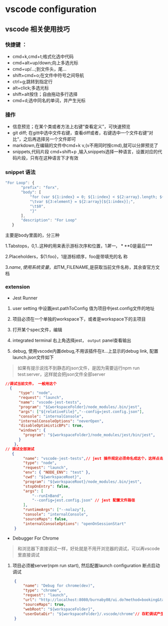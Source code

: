 # vscode configuration

## vscode 相关使用技巧

### 快捷键 ：

- cmd+k,cmd+t;格式化选中代码
- cmd+alt+up/down;向上多选光标
- cmd+up/...;到文件头，尾...
- shift+cmd+o;在文件中符号之间导航
- ctrl+g;跳转到指定行
- alt+click;多选光标
- shift+alt按住；自由拖动多行选择
- cmd+d;选中同名的单词，并产生光标

### 操作

- 信息预览；在某个类或者方法上右键“查看定义”，可快速预览
- git diff; 在gitt中选中文件右键，查看diff或者，右键选中一个文件右键“对比“，之后再选择另一个文件即可
- markdown,在编辑的文件中cmd+k v,(v不用同时按cmd),就可以分屏预览了
- snippets,代码片段
cmd+shift+p ,输入snippets选择一种语言，设置对应的代码片段，只有在这种语言下才有效
### snippet 语法

```js
"For Loop": {
       "prefix": "forx",
       "body": [
           "for (var ${1:index} = 0; ${1:index} < ${2:array}.length; ${1:index}++) {",
           "\tvar ${3:element} = ${2:array}[${1:index}];",
           "\t$0",
           "}"
       ],
       "description": "For Loop"
   }
```

主要是body里面的，分三种

1.Tabstops，$0,$1..这种的用来表示游标次序和位置，$1第一，***$0是最后***

2.Placeholders，${1:foo}，1是游标顺序，foo是带填充的名
称

3.$name,使用系统变量，如$TM_FILENAME,是获取当前文件名称，其余查官方文档

### extension

- Jest Runner

1. user setting 中设置jest.pathToConfig 值为项目中jest.config文件的地址

2. 项目必须在一个单独的workspace下，或者是workspace下的主项目

3. 打开某个spec文件，编辑

4. integrated terminal 右上角选择jest， `output` panel查看输出

5. debug, 使用vscode内置debug,不用该插件在it...上显示的debug link, 配置launch.json文件如下

> 如果有提示说找不到静态的json文件，是因为需要运行npm run test:server，这样就会把json文件全部server

```json
//调试当前文件， 一般用这个
  {
      "type": "node",
      "request": "launch",
      "name": "vscode-jest-tests",
      "program": "${workspaceFolder}/node_modules/.bin/jest",
      "args": ["${relativeFile}","--config=jest.config.json"],
      "console": "internalConsole",
      "internalConsoleOptions": "neverOpen",
      "disableOptimisticBPs": true,
      "windows": {
        "program": "${workspaceFolder}/node_modules/jest/bin/jest",
      }
    },
// 调试全部测试
   {
        "name": "vscode-jest-tests",// jest 插件规定必须命名成这个，这样点击debug link才能正确launch.
        "type": "node",
        "request": "launch",
        "env": { "NODE_ENV": "test" },
        "cwd": "${workspaceRoot}",
        "program": "${workspaceRoot}/node_modules/.bin/jest",
        "stopOnEntry": false,
        "args": [
            "--runInBand",
            "--config=jest.config.json" // jest 配置文件路径
        ],
        "runtimeArgs": ["--nolazy"],
        "console": "internalConsole",
        "sourceMaps": false,
        "internalConsoleOptions": "openOnSessionStart"
    }

```

- Debugger For Chrome
> 和浏览器下直接调试一样，好处就是不用开浏览器的调试，可以再vscode里直接调试

1. 项目必须被server(npm run start), 然后配置launch configuration 断点启动调试

```json
    {
        "name": "Debug for chrome(dev)",
        "type": "chrome",
        "request": "launch",
        "url": "http://localhost:8080/burnaby08/ui.do?method=booking&target_tab_id=tab1",
        "sourceMaps": true,
        "webRoot": "${workspaceFolder}",
        "userDataDir": "${workspaceFolder}/.vscode/chrome"// 存贮调试产生的文件
    }
```